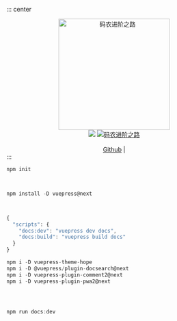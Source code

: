 
::: center
<div align="center">
  <a href="https://tobebetterjavaer.com">
    <img src="/image/logo.jpg" width="260px" alt="码农进阶之路">
  </a><br>
  <a href="https://blog.hellolaws.com/blog.html" target="_blank"><img src="https://img.shields.io/badge/博客-在线阅读-green.svg?style=for-the-badge"></a>
  <a href="https://github.com/leehuihui/damaidou" target="_blank"><img alt="码农进阶之路" src="https://img.shields.io/github/stars/leehuihui/damaidou?style=for-the-badge"></a><br><br>
<a href="https://github.com/leehuihui/damaidou">Github</a> |
</div>  
:::

```js
npm init



npm install -D vuepress@next



{
  "scripts": {
    "docs:dev": "vuepress dev docs",
    "docs:build": "vuepress build docs"
  }
}

npm i -D vuepress-theme-hope
npm i -D @vuepress/plugin-docsearch@next
npm i -D vuepress-plugin-comment2@next
npm i -D vuepress-plugin-pwa2@next




npm run docs:dev
```




